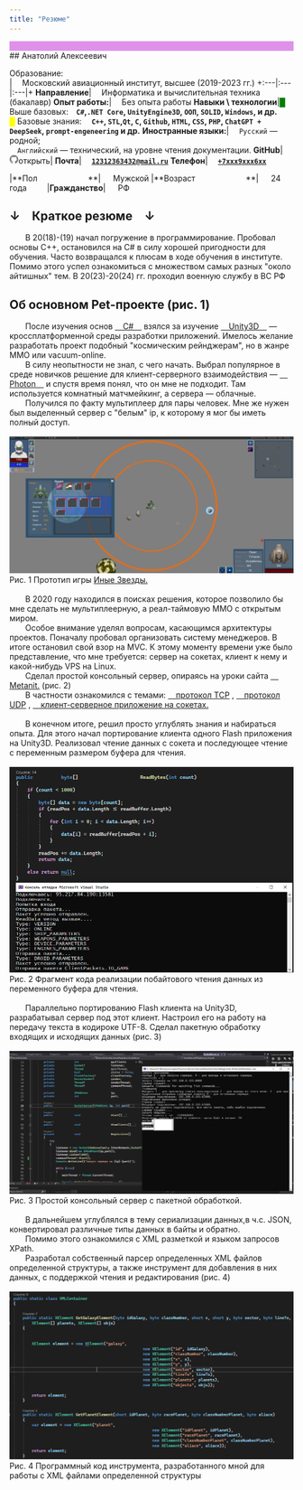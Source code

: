 ```yaml
---
title: "Резюме"
---
```

<div class="wrapper" style="background-color:#df91ea"> </div>
## Анатолий Алексеевич

Образование: <br> |  Московский авиационный институт, высшее (2019-2023 гг.)
+:---|:---|:---|+
**Направление**|  Информатика и вычислительная техника (бакалавр)
**Опыт работы:**|  Без опыта работы
**Навыки \ технологии**|<span style="color:green">█</span> Выше базовых: **`C#`,`.NET Core`, `UnityEngine3D`, `ООП`, `SOLID`, `Windows`, и др.**<br><span style="color:yellow">█</span> Базовые знания:   **`C++`, `STL`,`Qt`, `C`, `Github`, `HTML`, `CSS`, `PHP`, `ChatGPT + DeepSeek`, `prompt-engeneering` и др.**
**Иностранные языки:**|  `Русский` — родной;<br>  `Английский` — технический, на уровне чтения документации.
**GitHub**|  <a href="https://github.com/KEP0CUH" target="_blank"> <span class="icon icon--github"><svg viewBox="0 0 16 16" width="16px" height="16px"><path fill="#828282" d="M7.999,0.431c-4.285,0-7.76,3.474-7.76,7.761 c0,3.428,2.223,6.337,5.307,7.363c0.388,0.071,0.53-0.168,0.53-0.374c0-0.184-0.007-0.672-0.01-1.32 c-2.159,0.469-2.614-1.04-2.614-1.04c-0.353-0.896-0.862-1.135-0.862-1.135c-0.705-0.481,0.053-0.472,0.053-0.472 c0.779,0.055,1.189,0.8,1.189,0.8c0.692,1.186,1.816,0.843,2.258,0.645c0.071-0.502,0.271-0.843,0.493-1.037 C4.86,11.425,3.049,10.76,3.049,7.786c0-0.847,0.302-1.54,0.799-2.082C3.768,5.507,3.501,4.718,3.924,3.65 c0,0,0.652-0.209,2.134,0.796C6.677,4.273,7.34,4.187,8,4.184c0.659,0.003,1.323,0.089,1.943,0.261 c1.482-1.004,2.132-0.796,2.132-0.796c0.423,1.068,0.157,1.857,0.077,2.054c0.497,0.542,0.798,1.235,0.798,2.082 c0,2.981-1.814,3.637-3.543,3.829c0.279,0.24,0.527,0.713,0.527,1.437c0,1.037-0.01,1.874-0.01,2.129 c0,0.208,0.14,0.449,0.534,0.373c3.081-1.028,5.302-3.935,5.302-7.362C15.76,3.906,12.285,0.431,7.999,0.431z"></path></a></svg>открыть|
**Почта**|  <a href="">**`12312363432@mail.ru`**</a>
**Телефон**|  <a href="">**`+7ххх9ххх6хх`**</a>

|**Пол          **|   Мужской
|**Возраст          **|   24 года    
|**Гражданство**|   РФ    


## ↓ Краткое резюме ↓

<div class="text-simple">
  В 20(18)-(19) начал погружение в программирование. Пробовал основы С++, остановился на C# в силу хорошей пригодности для обучения. Часто возвращался к плюсам в ходе обучения в институте. Помимо этого успел ознакомиться с множеством самых разных "около айтишных" тем. В 20(23)-20(24) гг. проходил военную службу в ВС РФ</div>

## Об основном Pet-проекте (рис. 1)

<div class="text-simple">
  После изучения основ
<a href="https://metanit.com/sharp/tutorial/" target="_blank"> C# </a>
взялся за изучение 
<a href="https://docs.unity3d.com/ScriptReference/Serializable.html" target="_blank"> Unity3D </a>
  — кроссплатформенной среды разработки приложений. Имелось желание разработать проект подобный "космическим рейнджерам", но в жанре MMO или vacuum-online.<br>
  В силу неопытности не знал, с чего начать. Выбрал популярное в среде новичков решение для клиент-серверного взаимодействия —
<a href="https://www.photonengine.com/" target="_blank"> Photon </a>
и спустя время понял, что он мне не подходит. Там используется комнатный матчмейкинг, а сервера — облачные.<br>
  Получился по факту мультиплеер для пары человек. Мне же нужен был выделенный сервер с "белым" ip, к которому я мог бы иметь полный доступ.<br>
</div>
<br>

<div class="text-under-picture"><img src="/images/ИныеЗвезды.png" text-align="middle">Рис. 1 Прототип игры <a href="https://github.com/KEP0CUH/AnotherStarsSingle-Actual-version-" target="_blank"> Иные Звезды.</a></div>

<br>
<div class="text-simple">
  В 2020 году находился в поисках решения, которое позволило бы мне сделать не мультиплеерную, а реал-таймовую ММО с открытым миром.<br>
  Особое внимание уделял вопросам, касающимся архитектуры проектов. Поначалу пробовал организовать систему менеджеров. В итоге остановил свой взор на MVC. К этому моменту времени уже было представление, что мне требуется: сервер на сокетах, клиент к нему и какой-нибудь VPS на Linux.  <br>
  Сделал простой консольный сервер, опираясь на уроки сайта
<a href="https://metanit.com/sharp/tutorial/" target="_blank"> Metanit.</a> (рис. 2) <br>
  В частности ознакомился с темами:
<a href="https://metanit.com/sharp/net/4.3.php" target="_blank"> протокол TCP</a> ,
<a href="https://metanit.com/sharp/net/5.1.php" target="_blank"> протокол UDP</a> ,
<a href="https://metanit.com/sharp/net/3.2.php" target="_blank"> клиент-серверное приложение на сокетах.</a><br><br>
  В конечном итоге, решил просто углублять знания и набираться опыта. Для этого начал портирование клиента одного Flash приложения на Unity3D. Реализовал чтение данных с сокета и последующее чтение с переменным размером буфера для чтения.
</div>
<br>

<div class="text-under-picture"><img src="/images/КлиентСервер.png">Рис. 2 Фрагмент кода реализации побайтового чтения данных из переменного буфера для чтения.</div>

<br>
<div class="text-simple">
  Параллельно портированию Flash клиента на Unity3D, разрабатывал сервер под этот клиент. Настроил его на работу на передачу текста в кодироке UTF-8. Сделал пакетную обработку входящих и исходящих данных (рис. 3)
</div>
<br>

<div class="text-under-picture"><img src="/images/РаботаСервера.png" text-align="middle">Рис. 3 Простой консольный сервер с пакетной обработкой.</div>

<br>
<div class="text-simple">
  В дальнейшем углублялся в тему сериализации данных,в ч.с. JSON, конвертировал различные типы данных в байты и обратно.<br>
  Помимо этого ознакомился с XML разметкой и языком запросов XPath.<br>
  Разработал собственный парсер определенных XML файлов определенной структуры, а также инструмент для добавления в них данных, с поддержкой чтения и редактирования (рис. 4)<br>
</div>
<br>

<div class="text-under-picture"><img src="/images/XMLParser.png">Рис. 4 Программный код инструмента, разработанного мной для работы с XML файлами определенной структуры</div>
<br>
